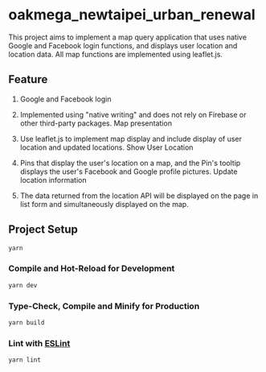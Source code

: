 # oakmega_newtaipei_urban_renewal

This project aims to implement a map query application that uses native Google and Facebook login functions, and displays user location and location data. All map functions are implemented using leaflet.js.

## Feature
1. Google and Facebook login

2. Implemented using "native writing" and does not rely on Firebase or other third-party packages.
Map presentation

3. Use leaflet.js to implement map display and include display of user location and updated locations.
Show User Location

4. Pins that display the user's location on a map, and the Pin's tooltip displays the user's Facebook and Google profile pictures.
Update location information

5. The data returned from the location API will be displayed on the page in list form and simultaneously displayed on the map.


## Project Setup

```sh
yarn
```

### Compile and Hot-Reload for Development

```sh
yarn dev
```

### Type-Check, Compile and Minify for Production

```sh
yarn build
```

### Lint with [ESLint](https://eslint.org/)

```sh
yarn lint
```
